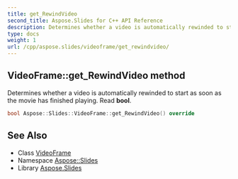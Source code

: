 ```yaml
---
title: get_RewindVideo
second_title: Aspose.Slides for C++ API Reference
description: Determines whether a video is automatically rewinded to start as soon as the movie has finished playing. Read bool.
type: docs
weight: 1
url: /cpp/aspose.slides/videoframe/get_rewindvideo/
---
```

## VideoFrame::get_RewindVideo method


Determines whether a video is automatically rewinded to start as soon as the movie has finished playing. Read **bool**.

```cpp
bool Aspose::Slides::VideoFrame::get_RewindVideo() override
```

## See Also

* Class [VideoFrame](../)
* Namespace [Aspose::Slides](../../)
* Library [Aspose.Slides](../../../)

